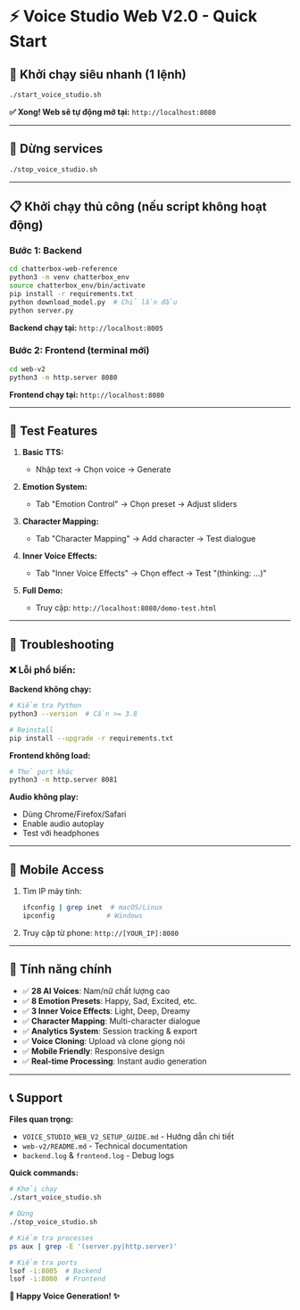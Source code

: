 # ⚡ Voice Studio Web V2.0 - Quick Start

## 🚀 Khởi chạy siêu nhanh (1 lệnh)

```bash
./start_voice_studio.sh
```

**✅ Xong! Web sẽ tự động mở tại:** `http://localhost:8080`

---

## 🛑 Dừng services

```bash
./stop_voice_studio.sh
```

---

## 📋 Khởi chạy thủ công (nếu script không hoạt động)

### Bước 1: Backend
```bash
cd chatterbox-web-reference
python3 -m venv chatterbox_env
source chatterbox_env/bin/activate
pip install -r requirements.txt
python download_model.py  # Chỉ lần đầu
python server.py
```
**Backend chạy tại:** `http://localhost:8005`

### Bước 2: Frontend (terminal mới)
```bash
cd web-v2
python3 -m http.server 8080
```
**Frontend chạy tại:** `http://localhost:8080`

---

## 🎯 Test Features

1. **Basic TTS:** 
   - Nhập text → Chọn voice → Generate
   
2. **Emotion System:**
   - Tab "Emotion Control" → Chọn preset → Adjust sliders
   
3. **Character Mapping:** 
   - Tab "Character Mapping" → Add character → Test dialogue
   
4. **Inner Voice Effects:**
   - Tab "Inner Voice Effects" → Chọn effect → Test "(thinking: ...)"
   
5. **Full Demo:**
   - Truy cập: `http://localhost:8080/demo-test.html`

---

## 🔧 Troubleshooting

### ❌ Lỗi phổ biến:

**Backend không chạy:**
```bash
# Kiểm tra Python
python3 --version  # Cần >= 3.8

# Reinstall
pip install --upgrade -r requirements.txt
```

**Frontend không load:**
```bash
# Thử port khác
python3 -m http.server 8081
```

**Audio không play:**
- Dùng Chrome/Firefox/Safari
- Enable audio autoplay
- Test với headphones

---

## 📱 Mobile Access

1. Tìm IP máy tính:
   ```bash
   ifconfig | grep inet  # macOS/Linux
   ipconfig             # Windows
   ```

2. Truy cập từ phone: `http://[YOUR_IP]:8080`

---

## 🎵 Tính năng chính

- ✅ **28 AI Voices**: Nam/nữ chất lượng cao
- ✅ **8 Emotion Presets**: Happy, Sad, Excited, etc.
- ✅ **3 Inner Voice Effects**: Light, Deep, Dreamy
- ✅ **Character Mapping**: Multi-character dialogue
- ✅ **Analytics System**: Session tracking & export
- ✅ **Voice Cloning**: Upload và clone giọng nói
- ✅ **Mobile Friendly**: Responsive design
- ✅ **Real-time Processing**: Instant audio generation

---

## 📞 Support

**Files quan trọng:**
- `VOICE_STUDIO_WEB_V2_SETUP_GUIDE.md` - Hướng dẫn chi tiết
- `web-v2/README.md` - Technical documentation
- `backend.log` & `frontend.log` - Debug logs

**Quick commands:**
```bash
# Khởi chạy
./start_voice_studio.sh

# Dừng
./stop_voice_studio.sh

# Kiểm tra processes
ps aux | grep -E '(server.py|http.server)'

# Kiểm tra ports
lsof -i:8005  # Backend
lsof -i:8080  # Frontend
```

**🎉 Happy Voice Generation! ✨** 